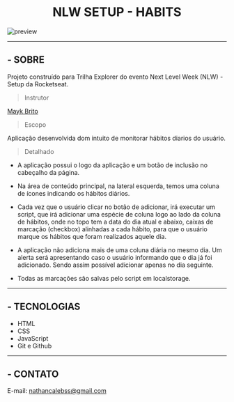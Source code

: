 **<h1 align="center">NLW SETUP - HABITS </h1>**

![preview](./.github/preview.png)

---

## - SOBRE

Projeto construído para Trilha Explorer do evento Next Level Week (NLW) - Setup da Rocketseat.

> Instrutor

[Mayk Brito](https://maykbrito.dev/)

> Escopo

Aplicação desenvolvida dom intuito de monitorar hábitos diarios do usuário.

> Detalhado

- A aplicação possui o logo da aplicação e um botão de inclusão no cabeçalho da página.

- Na área de conteúdo principal, na lateral esquerda, temos uma coluna de ícones indicando os hábitos diários.

- Cada vez que o usuário clicar no botão de adicionar, irá executar um script, que irá adicionar uma espécie de coluna logo ao lado da coluna de hábitos, onde no topo tem a data do dia atual e abaixo, caixas de marcação (checkbox) alinhadas a cada hábito, para que o usuário marque os hábitos que foram realizados aquele dia.

- A aplicação não adiciona mais de uma coluna diária no mesmo dia. Um alerta será apresentando caso o usuário informando que o dia já foi adicionado. Sendo assim possível adicionar apenas no dia seguinte.

- Todas as marcações são salvas pelo script em localstorage.

---

## - TECNOLOGIAS

- HTML
- CSS
- JavaScript
- Git e Github

---

<!-- ## - PROJETO

[Clique aqui para acessar o projeto;](https://nathancaleb.github.io/nlw-setup-explorer/)

--- -->

## - CONTATO

E-mail: nathancalebss@gmail.com
